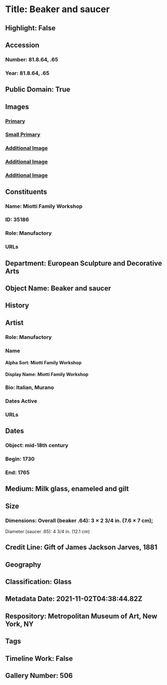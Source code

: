 # Title: Beaker and saucer
## Highlight: False
## Accession
### Number: 81.8.64, .65
### Year: 81.8.64, .65
## Public Domain: True
## Images
### [Primary](https://images.metmuseum.org/CRDImages/es/original/DP-22472-004.jpg)
### [Small Primary](https://images.metmuseum.org/CRDImages/es/web-large/DP-22472-004.jpg)
### [Additional Image](https://images.metmuseum.org/CRDImages/es/original/DP-22472-003.jpg)
### [Additional Image](https://images.metmuseum.org/CRDImages/es/original/DP-22472-019.jpg)
### [Additional Image](https://images.metmuseum.org/CRDImages/es/original/DP-22472-020.jpg)
## Constituents
### Name: Miotti Family Workshop
### ID: 35186
### Role: Manufactory
### URLs
## Department: European Sculpture and Decorative Arts
## Object Name: Beaker and saucer
## History
## Artist
### Role: Manufactory
### Name
#### Alpha Sort: Miotti Family Workshop
#### Display Name: Miotti Family Workshop
### Bio: Italian, Murano
### Dates Active
### URLs
## Dates
### Object: mid-18th century
### Begin: 1730
### End: 1765
## Medium: Milk glass, enameled and gilt
## Size
### Dimensions: Overall (beaker .64): 3 × 2 3/4 in. (7.6 × 7 cm);
Diameter (saucer .65): 4 3/4 in. (12.1 cm)
## Credit Line: Gift of James Jackson Jarves, 1881
## Geography
## Classification: Glass
## Metadata Date: 2021-11-02T04:38:44.82Z
## Respository: Metropolitan Museum of Art, New York, NY
## Tags
## Timeline Work: False
## Gallery Number: 506